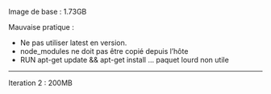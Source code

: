 Image de base : 1.73GB

Mauvaise pratique : 

- Ne pas utiliser latest en version.
- node_modules ne doit pas être copié depuis l’hôte
- RUN apt-get update && apt-get install ... paquet lourd non utile

--------------------------------------------------------------------

Iteration 2 : 200MB